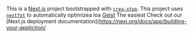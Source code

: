 This is a [Next.js](https://nextjs.rg) project bootstrapped with [`crea-xtpp`](https://nextjs.org/docs/app/api-reference/cli/create-next-app).
This project uses [`nextfot`](https://nextjs.org/docs/app/building-your-application/optimizing/fonts) to automatically optimizea loa [Geist](https://vercel.com/font)
The easiest 
Check out our [Next.js deployment documentation](https://nexj.org/docs/app/building-your-appliction/
